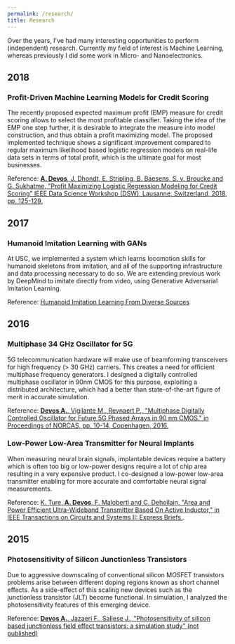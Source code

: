 ```yaml
---
permalink: /research/
title: Research
---
```

Over the years, I've had many interesting opportunities to perform (independent) research. Currently my field of interest is Machine Learning, whereas previously I did some work in Micro- and Nanoelectronics.

## 2018
### Profit-Driven Machine Learning Models for Credit Scoring
The recently proposed expected maximum profit (EMP) measure for credit scoring allows to select the most profitable
classifier. Taking the idea of the EMP one step further, it is desirable to integrate the measure into model construction, and thus obtain a profit maximizing model. The proposed implemented technique shows a significant improvement compared to regular maximum likelihood based logistic regression models on real-life data sets in terms of total profit, which is the ultimate goal for most businesses.

Reference: [**A. Devos**, J. Dhondt, E. Stripling, B. Baesens, S. v. Broucke and G. Sukhatme, "Profit Maximizing Logistic Regression Modeling for Credit Scoring" IEEE Data Science Workshop (DSW), Lausanne, Switzerland, 2018, pp. 125-129.](http://ieeexplore.ieee.org/document/8439113/)

## 2017
### Humanoid Imitation Learning with GANs
At USC, we implemented a system which learns locomotion skills for humanoid skeletons from imitation, and all of the supporting infrastructure and data processing necessary to do so. We are extending previous work by DeepMind to imitate directly from video, using Generative Adversarial Imitation Learning.

Reference: [Humanoid Imitation Learning From Diverse Sources](https://arnoutdevos.github.io/Humanoid-Imitation-Learning-from-Diverse-Sources/)

## 2016
### Multiphase 34 GHz Oscillator for 5G
5G telecommunication hardware will make use of beamforming transceivers for high frequency (> 30 GHz) carriers. This creates a need for efficient multiphase frequency generators. I designed a digitally controlled multiphase oscillator in 90nm CMOS for this purpose, exploiting a distributed architecture, which had a better than state-of-the-art figure of merit in accurate simulation.

Reference: [**Devos A.**, Vigilante M., Reynaert P., "Multiphase Digitally Controlled Oscillator for Future 5G Phased Arrays in 90 nm CMOS." in Proceedings of NORCAS, pp. 10-14, Copenhagen, 2016.](http://ieeexplore.ieee.org/document/7792882/)

### Low-Power Low-Area Transmitter for Neural Implants
When measuring neural brain signals, implantable devices require a battery which is often too big or low-power designs require a lot of chip area resulting in a very expensive product. I co-designed a low-power low-area transmitter enabling for more accurate and comfortable neural signal measurements.

Reference: [K. Ture, **A. Devos**, F. Maloberti and C. Dehollain, "Area and Power Efficient Ultra-Wideband Transmitter Based On Active Inductor," in IEEE Transactions on Circuits and Systems II: Express Briefs.](https://ieeexplore.ieee.org/document/8404131/).
## 2015
### Photosensitivity of Silicon Junctionless Transistors
Due to aggressive downscaling of conventional silicon MOSFET transistors problems arise between different doping regions known as short channel effects. As a side-effect of this scaling new devices such as the junctionless transistor (JLT) become functional. In simulation, I analyzed the photosensitivity features of this emerging device.

Reference: [**Devos A.**, Jazaeri F., Sallese J., "Photosensitivity of silicon based junctionless field
effect transistors: a simulation study" (not published)](https://arnoutdevos.github.io/assets/pdf/JLT_EPFL_ArnoutDevos.pdf)
